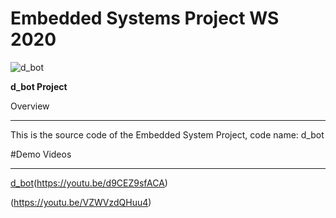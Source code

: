 # Embedded Systems Project WS 2020 
![d_bot](https://gitlab.cs.hs-rm.de/mmait001/d_bot/-/raw/master/logo.jpg)



**d_bot Project**

Overview
********
This is the source code of the Embedded System Project, code name: d_bot


#Demo Videos
**********

[d_bot](https://gitlab.cs.hs-rm.de/mmait001/d_bot/-/raw/master/logo.jpg)(https://youtu.be/d9CEZ9sfACA)

(https://youtu.be/VZWVzdQHuu4)